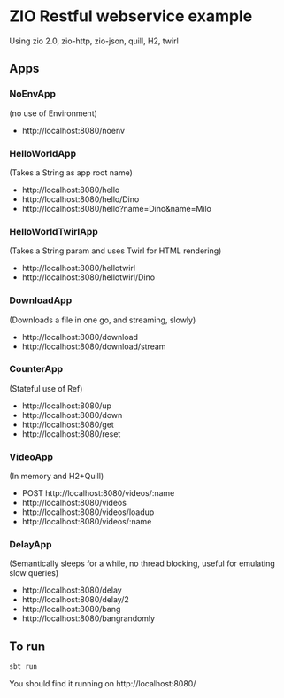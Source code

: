 # ZIO Restful webservice example

Using zio 2.0, zio-http, zio-json, quill, H2, twirl

## Apps

### NoEnvApp
(no use of Environment)
  - http://localhost:8080/noenv

### HelloWorldApp
(Takes a String as app root name)
  - http://localhost:8080/hello
  - http://localhost:8080/hello/Dino
  - http://localhost:8080/hello?name=Dino&name=Milo

### HelloWorldTwirlApp
(Takes a String param and uses Twirl for HTML rendering)
  - http://localhost:8080/hellotwirl
  - http://localhost:8080/hellotwirl/Dino

### DownloadApp
(Downloads a file in one go, and streaming, slowly)
  - http://localhost:8080/download
  - http://localhost:8080/download/stream

### CounterApp
(Stateful use of Ref)
  - http://localhost:8080/up
  - http://localhost:8080/down
  - http://localhost:8080/get
  - http://localhost:8080/reset 

### VideoApp
(In memory and H2+Quill)
  - POST http://localhost:8080/videos/:name
  - http://localhost:8080/videos
  - http://localhost:8080/videos/loadup
  - http://localhost:8080/videos/:name 

### DelayApp
(Semantically sleeps for a while, no thread blocking, useful for emulating slow queries)
- http://localhost:8080/delay
- http://localhost:8080/delay/2
- http://localhost:8080/bang
- http://localhost:8080/bangrandomly

## To run

```scala
sbt run
```

You should find it running on http://localhost:8080/
